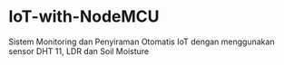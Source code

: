 # IoT-with-NodeMCU
Sistem Monitoring dan Penyiraman Otomatis IoT dengan menggunakan sensor DHT 11, LDR dan Soil Moisture 
